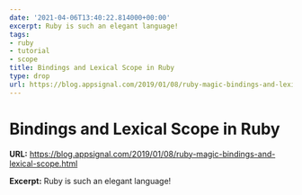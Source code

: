 ```yaml
---
date: '2021-04-06T13:40:22.814000+00:00'
excerpt: Ruby is such an elegant language!
tags:
- ruby
- tutorial
- scope
title: Bindings and Lexical Scope in Ruby
type: drop
url: https://blog.appsignal.com/2019/01/08/ruby-magic-bindings-and-lexical-scope.html
---
```


# Bindings and Lexical Scope in Ruby

**URL:** https://blog.appsignal.com/2019/01/08/ruby-magic-bindings-and-lexical-scope.html

**Excerpt:** Ruby is such an elegant language!
